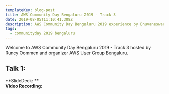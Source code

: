 ```yaml
---
templateKey: blog-post
title: AWS Community Day Bengaluru 2019 - Track 3
date: 2019-08-05T11:10:41.308Z
description: AWS Community Day Bengaluru 2019 experience by Bhuvaneswari Subramani
tags:
  - communityday 2019 bengaluru
---
```

Welcome to AWS Community Day Bengaluru 2019 - Track 3 hosted by Runcy Oommen and organizer AWS User Group Bengaluru.

## Talk 1:   

**SlideDeck: **\
**Video Recording:**

<Photo>
